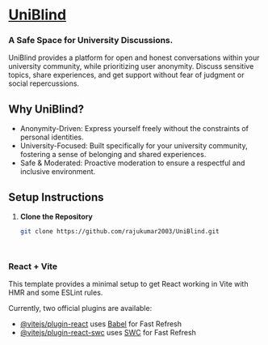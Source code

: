 # [UniBlind](https://uniblind-fd882.web.app/)
### A Safe Space for University Discussions.

UniBlind provides a platform for open and honest conversations within your university community, while prioritizing user anonymity. Discuss sensitive topics, share experiences, and get support without fear of judgment or social repercussions.

## Why UniBlind?
- Anonymity-Driven: Express yourself freely without the constraints of personal identities.
- University-Focused: Built specifically for your university community, fostering a sense of belonging and shared experiences.
- Safe & Moderated: Proactive moderation to ensure a respectful and inclusive environment.

## Setup Instructions

1. **Clone the Repository** 
   ```bash
   git clone https://github.com/rajukumar2003/UniBlind.git




### React + Vite

This template provides a minimal setup to get React working in Vite with HMR and some ESLint rules.

Currently, two official plugins are available:

- [@vitejs/plugin-react](https://github.com/vitejs/vite-plugin-react/blob/main/packages/plugin-react/README.md) uses [Babel](https://babeljs.io/) for Fast Refresh
- [@vitejs/plugin-react-swc](https://github.com/vitejs/vite-plugin-react-swc) uses [SWC](https://swc.rs/) for Fast Refresh


